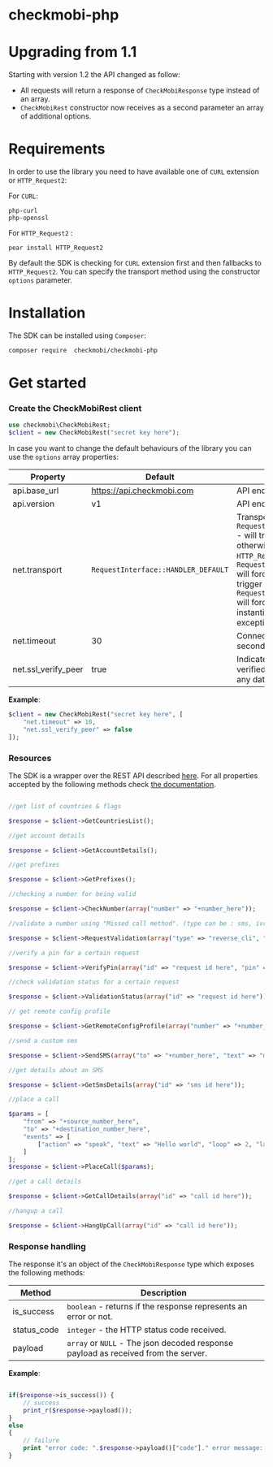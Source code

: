 checkmobi-php
=================

# Upgrading from 1.1

Starting with version 1.2 the API changed as follow:

- All requests will return a response of `CheckMobiResponse` type instead of an array.
- `CheckMobiRest` constructor now receives as a second parameter an array of additional options.

# Requirements

In order to use the library you need to have available one of `CURL` extension or `HTTP_Request2`:

For `CURL`:

```
php-curl
php-openssl
```

For `HTTP_Request2` :

```
pear install HTTP_Request2
```

By default the SDK is checking for `CURL` extension first and then fallbacks to `HTTP_Request2`.
You can specify the transport method using the constructor `options` parameter.

# Installation

The SDK can be installed using `Composer`:

```sh
composer require  checkmobi/checkmobi-php
```

# Get started

### Create the CheckMobiRest client

```php
use checkmobi\CheckMobiRest;
$client = new CheckMobiRest("secret key here");
```

In case you want to change the default behaviours of the library you can use the `options` array properties:

| Property       | Default                     |  Description        |
|----------------|-----------------------------|---------------------|
| api.base_url   | https://api.checkmobi.com   |  API endpoint.       |
| api.version    | v1                          | API endpoint version.|
| net.transport  | `RequestInterface::HANDLER_DEFAULT` | Transport engine: `RequestInterface::HANDLER_DEFAULT` - will try to use `CURL` if available otherwise fallbacks to `HTTP_Request2`, `RequestInterface::HANDLER_CURL` will force to use CURL, if fails will trigger an exception, `RequestInterface::HANDLER_HTTP2` will force `HTTP_Request2` instantiation, if fails will trigger an exception.|
| net.timeout    | 30                          | Connection and request timeout in seconds.|
| net.ssl_verify_peer| true                    | Indicates if the server certificate is verified or not before transmitting any data.|

**Example**:

```php
$client = new CheckMobiRest("secret key here", [
    "net.timeout" => 10, 
    "net.ssl_verify_peer" => false
]);
```

### Resources

The SDK is a wrapper over the REST API described [here][1]. For all properties accepted by the following methods check [the documentation][1].

```php

//get list of countries & flags

$response = $client->GetCountriesList();

//get account details

$response = $client->GetAccountDetails();

//get prefixes

$response = $client->GetPrefixes();

//checking a number for being valid

$response = $client->CheckNumber(array("number" => "+number_here"));

//validate a number using "Missed call method". (type can be : sms, ivr, cli, reverse_cli)

$response = $client->RequestValidation(array("type" => "reverse_cli", "number" => "+number_here"));

//verify a pin for a certain request

$response = $client->VerifyPin(array("id" => "request id here", "pin" => "5659"));

//check validation status for a certain request

$response = $client->ValidationStatus(array("id" => "request id here"));

// get remote config profile

$response = $client->GetRemoteConfigProfile(array("number" => "+number_here", "platform" => "android"));

//send a custom sms

$response = $client->SendSMS(array("to" => "+number_here", "text" => "message here"));

//get details about an SMS

$response = $client->GetSmsDetails(array("id" => "sms id here"));

//place a call

$params = [
    "from" => "+source_number_here", 
    "to" => "+destination_number_here", 
    "events" => [
        ["action" => "speak", "text" => "Hello world", "loop" => 2, "language" => "en-US"]
    ]
];
$response = $client->PlaceCall($params);

//get a call details

$response = $client->GetCallDetails(array("id" => "call id here"));

//hangup a call

$response = $client->HangUpCall(array("id" => "call id here"));
```

### Response handling

The response it's an object of the `CheckMobiResponse` type which exposes the following methods:

| Method       |  Description |
|--------------|--------------------|
| is_success   | `boolean` - returns if the response represents an error or not.|
| status_code  | `integer` - the HTTP status code received.|
| payload     | `array` or `NULL` - The json decoded response payload as received from the server.|

**Example**:

```php

if($response->is_success()) {
    // success 
    print_r($response->payload());
}
else
{
    // failure
    print "error code: ".$response->payload()["code"]." error message: ".$response->payload()["error"];
}
```

[1]:https://checkmobi.com/documentation/api-reference/
